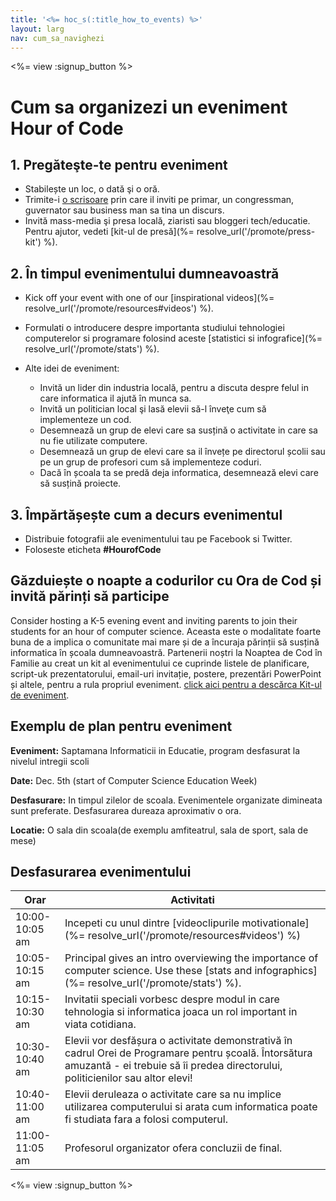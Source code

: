 ```yaml
---
title: '<%= hoc_s(:title_how_to_events) %>'
layout: larg
nav: cum_sa_navighezi
---
```

<%= view :signup_button %>

# Cum sa organizezi un eveniment Hour of Code

## 1. Pregăteşte-te pentru eveniment

- Stabilește un loc, o dată şi o oră.
- Trimite-i [o scrisoare](https://docs.google.com/a/code.org/document/d/1eP41sKW7y0qq_JvkRIgZK8dWYICaGRZ4CCDETXa78wY/edit) prin care il inviti pe primar, un congressman, guvernator sau business man sa tina un discurs.
- Invită mass-media şi presa locală, ziaristi sau bloggeri tech/educatie. Pentru ajutor, vedeti [kit-ul de presă](%= resolve_url('/promote/press-kit') %).

## 2. În timpul evenimentului dumneavoastră

- Kick off your event with one of our [inspirational videos](%= resolve_url('/promote/resources#videos') %).
- Formulati o introducere despre importanta studiului tehnologiei computerelor si programare folosind aceste [statistici si infografice](%= resolve_url('/promote/stats') %).   
      
    
- Alte idei de eveniment: 
    - Invită un lider din industria locală, pentru a discuta despre felul in care informatica il ajută în munca sa.
    - Invită un politician local şi lasă elevii să-l înveţe cum să implementeze un cod.
    - Desemnează un grup de elevi care sa susțină o activitate in care sa nu fie utilizate computere.
    - Desemnează un grup de elevi care sa il învețe pe directorul școlii sau pe un grup de profesori cum să implementeze coduri.
    - Dacă în școala ta se predă deja informatica, desemnează elevi care să susțină proiecte.

## 3. Împărtășește cum a decurs evenimentul

- Distribuie fotografii ale evenimentului tau pe Facebook si Twitter. 
- Foloseste eticheta **#HourofCode**

## Găzduiește o noapte a codurilor cu Ora de Cod și invită părinți să participe

Consider hosting a K-5 evening event and inviting parents to join their students for an hour of computer science. Aceasta este o modalitate foarte buna de a implica o comunitate mai mare și de a încuraja părinții să susțină informatica în școala dumneavoastră. Partenerii noștri la Noaptea de Cod în Familie au creat un kit al evenimentului ce cuprinde listele de planificare, script-uk prezentatorului, email-uri invitație, postere, prezentări PowerPoint și altele, pentru a rula propriul eveniment. [ click aici pentru a descărca Kit-ul de eveniment](http://www.familycodenight.org/DownloadCodeDotOrg.html).

## Exemplu de plan pentru eveniment

**Eveniment:** Saptamana Informaticii in Educatie, program desfasurat la nivelul intregii scoli

**Date:** Dec. 5th (start of Computer Science Education Week)

**Desfasurare:** In timpul zilelor de scoala. Evenimentele organizate dimineata sunt preferate. Desfasurarea dureaza aproximativ o ora.

**Locatie:** O sala din scoala(de exemplu amfiteatrul, sala de sport, sala de mese)   
  


## Desfasurarea evenimentului

| Orar           | Activitati                                                                                                                                                                               |
| -------------- | ---------------------------------------------------------------------------------------------------------------------------------------------------------------------------------------- |
| 10:00-10:05 am | Incepeti cu unul dintre [videoclipurile motivationale](%= resolve_url('/promote/resources#videos') %)                                                                                    |
| 10:05-10:15 am | Principal gives an intro overviewing the importance of computer science. Use these [stats and infographics](%= resolve_url('/promote/stats') %).                                         |
| 10:15-10:30 am | Invitatii speciali vorbesc despre modul in care tehnologia si informatica joaca un rol important in viata cotidiana.                                                                     |
| 10:30-10:40 am | Elevii vor desfășura o activitate demonstrativă în cadrul Orei de Programare pentru școală. Întorsătura amuzantă - ei trebuie să îi predea directorului, politicienilor sau altor elevi! |
| 10:40-11:00 am | Elevii deruleaza o activitate care sa nu implice utilizarea computerului si arata cum informatica poate fi studiata fara a folosi computerul.                                            |
| 11:00-11:05 am | Profesorul organizator ofera concluzii de final.                                                                                                                                         |

<%= view :signup_button %>
